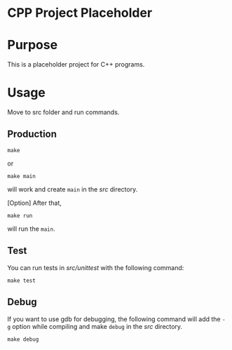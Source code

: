 CPP Project Placeholder
===

# Purpose
This is a placeholder project for C++ programs.

# Usage
Move to src folder and run commands.

## Production

```
make
```

or

```
make main
```

will work and create `main` in the _src_ directory.

[Option] After that,

```
make run
```

will run the `main`.


## Test
You can run tests in _src/unittest_ with the following command:

```
make test
```

## Debug
If you want to use gdb for debugging,
the following command will add the `-g` option
while compiling
and make `debug` in the _src_ directory.

```
make debug
```
